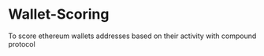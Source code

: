 # Wallet-Scoring
To score ethereum wallets addresses based on their activity with compound protocol
